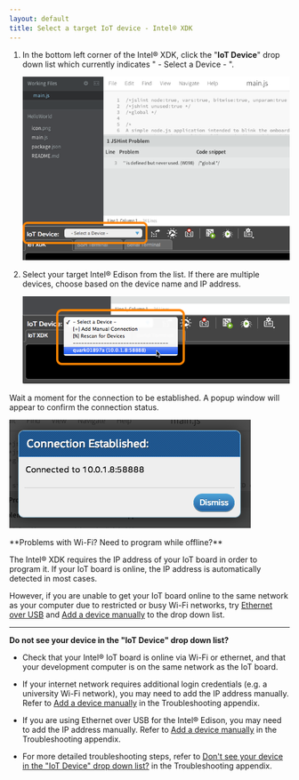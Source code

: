```yaml
---
layout: default
title: Select a target IoT device - Intel® XDK
---
```


1. In the bottom left corner of the Intel® XDK, click the "**IoT Device**" drop down list which currently indicates " - Select a Device - ".

    !["IoT Device" drop down list highlighted](images/xdk-iot_device_dropdown_highlighted.png)

2. Select your target Intel® Edison from the list. If there are multiple devices, choose based on the device name and IP address. 

    ![A target device being selected in "IoT Device" drop down list](images/xdk-iot_device_dropdown_options_and_devices.png)

<div class="callout done" markdown="1">
Wait a moment for the connection to be established. A popup window will appear to confirm the connection status. 

![Connection established message](images/xdk-connection_established.png)
</div>

<div class="callout troubleshooting" markdown="1">
**Problems with Wi-Fi? Need to program while offline?**

The Intel® XDK requires the IP address of your IoT board in order to program it. If your IoT board is online, the IP address is automatically detected in most cases. 

However, if you are unable to get your IoT board online to the same network as your computer due to restricted or busy Wi-Fi networks, try [Ethernet over USB](../../connectivity/ethernet_over_usb/) and <span class="icon bookmark">[Add a device manually](troubleshooting.html#add-a-device-manually)</span> to the drop down list.

---

**Do not see your device in the "IoT Device" drop down list?**

* Check that your Intel® IoT board is online via Wi-Fi or ethernet, and that your development computer is on the same network as the IoT board.

* If your internet network requires additional login credentials (e.g. a university Wi-Fi network), you may need to add the IP address manually. Refer to <span class="icon bookmark">[Add a device manually](troubleshooting.html#add-a-device-manually)</span> in the Troubleshooting appendix.

* If you are using Ethernet over USB for the Intel® Edison, you may need to add the IP address manually. Refer to <span class="icon bookmark">[Add a device manually](troubleshooting.html#add-a-device-manually)</span> in the Troubleshooting appendix.

* For more detailed troubleshooting steps, refer to <span class="icon bookmark">[Don't see your device in the "IoT Device" drop down list?](troubleshooting.html#dont-see-your-device-in-the-iot-device-drop-down-list)</span> in the Troubleshooting appendix.
</div>
